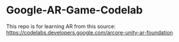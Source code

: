 # Google-AR-Game-Codelab
This repo is for learning AR from this source: https://codelabs.developers.google.com/arcore-unity-ar-foundation
